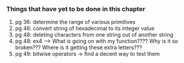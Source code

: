 ### Things that have yet to be done in this chapter
1.  pg 36: determine the range of various primitives
2.  pg 46: convert string of hexadecimal to its integer value
3.  pg 48: deleting characters from one string out of another string
3.  pg 48: ex4 --> What is going on with my function????  Why is it so broken???  Where is it getting these extra letters???
4.  pg 49: bitwise operators -> find a decent way to test them

